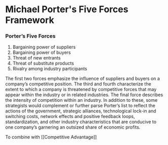 # Michael Porter's Five Forces Framework
### **Porter’s Five Forces**
1. Bargaining power of suppliers
2. Bargaining power of buyers
3. Threat of new entrants
4. Threat of substitute products
5. Rivalry among industry participants

The first two forces emphasize the influence of suppliers and buyers on a company’s competitive position. The third and fourth characterize the extent to which a company is threatened by competitive forces that may appear within the industry or in related industries. The final force describes the intensity of competition within an industry. In addition to these, some strategists would complement or further parse Porter’s list to reflect the actions of the government, strategic alliances, technological lock-in and switching costs, network effects and positive feedback loops, standardization, and other industry characteristics that are conducive to one company’s garnering an outsized share of economic profits.

To combine with [[Competitive Advantage]]